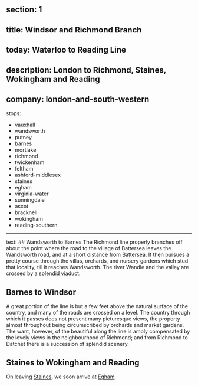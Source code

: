 ﻿section: 1
----
title: Windsor and Richmond Branch
----
today: Waterloo to Reading Line
---
description: London to Richmond, Staines, Wokingham and Reading
----
company: london-and-south-western
----
stops:
- vauxhall
- wandsworth
- putney
- barnes
- mortlake
- richmond
- twickenham
- feltham
- ashford-middlesex
- staines
- egham
- virginia-water
- sunningdale
- ascot
- bracknell
- wokingham
- reading-southern
----
text: ## Wandsworth to Barnes
The Richmond line properly branches off about the point where the road to the village of Battersea leaves the Wandsworth road, and at a short distance from Battersea. It then pursues a pretty course through the villas, orchards, and nursery gardens which stud that locality, till it reaches Wandsworth. The river Wandle and the valley are crossed by a splendid viaduct.

## Barnes to Windsor
A great portion of the line is but a few feet above the natural surface of the country, and many of the roads are crossed on a level. The country through which it passes does not present many picturesque views, the property almost throughout being circumscribed by orchards and market gardens. The want, however, of the beautiful along the line is amply compensated by the lovely views in the neighbourhood of Richmond; and from Richmond to Datchet there is a succession of splendid scenery.

## Staines to Wokingham and Reading
On leaving [Staines](/stations/staines), we soon arrive at [Egham](/stations/egham).

